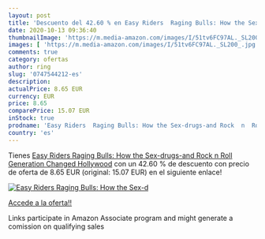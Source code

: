 ```yaml
---
layout: post
title: 'Descuento del 42.60 % en Easy Riders  Raging Bulls: How the Sex-d'
date: 2020-10-13 09:36:40
thumbnailImage: 'https://m.media-amazon.com/images/I/51tv6FC97AL._SL200_.jpg'
images: [ 'https://m.media-amazon.com/images/I/51tv6FC97AL._SL200_.jpg' ]
comments: true
category: ofertas
author: ring
slug: '0747544212-es'
description:
actualPrice: 8.65 EUR
currency: EUR
price: 8.65
comparePrice: 15.07 EUR
inStock: true
prodname: 'Easy Riders  Raging Bulls: How the Sex-drugs-and Rock  n  Roll Generation Changed Hollywood'
country: 'es'
---
```


Tienes [Easy Riders  Raging Bulls: How the Sex-drugs-and Rock  n  Roll Generation Changed Hollywood](https://www.amazon.es/dp/0747544212/?tag=tolees-21) con un 42.60 % de descuento con precio de oferta de 8.65 EUR (original: 15.07 EUR) en el siguiente enlace!

[![Easy Riders  Raging Bulls: How the Sex-d](https://m.media-amazon.com/images/I/51tv6FC97AL._SL200_.jpg)](https://www.amazon.es/dp/0747544212/?tag=tolees-21)

[Accede a la oferta!!](https://www.amazon.es/dp/0747544212/?tag=tolees-21)

Links participate in Amazon Associate program and might generate a comission on qualifying sales


